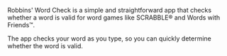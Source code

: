 Robbins' Word Check is a simple and straightforward app that checks whether a word is valid for word games like SCRABBLE® and Words with Friends™.

The app checks your word as you type, so you can quickly determine whether the word is valid. 
